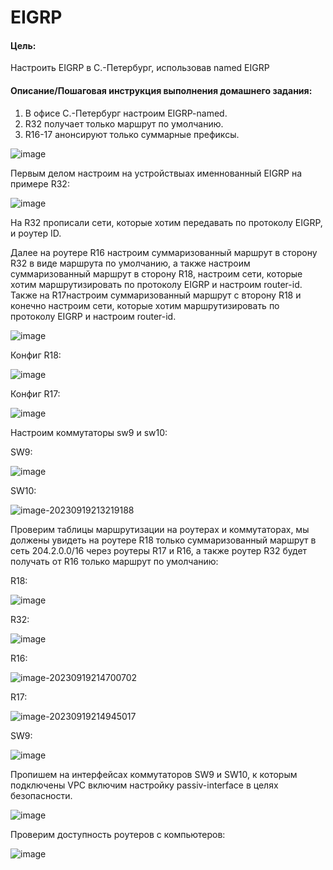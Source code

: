 # EIGRP



#### Цель:

Настроить EIGRP в С.-Петербург, использовав named EIGRP

#### Описание/Пошаговая инструкция выполнения домашнего задания:

1. В офисе С.-Петербург настроим EIGRP-named.
2. R32 получает только маршрут по умолчанию.
3. R16-17 анонсируют только суммарные префиксы.



![image](https://github.com/SalminKHV/OTUS/assets/130359715/098e9646-af30-4c2b-80b2-9057c10f3ef5)



Первым делом настроим на устройствыах именнованный EIGRP на примере R32:

![image](https://github.com/SalminKHV/OTUS/assets/130359715/422ac6ca-36a1-4b6b-b74f-5380a760d246)



На R32 прописали сети, которые хотим передавать по протоколу EIGRP, и роутер ID.

Далее на роутере R16 настроим суммаризованный маршрут в сторону R32 в виде маршрута по умолчанию,  а также настроим суммаризованный маршрут в сторону R18, настроим сети, которые хотим маршрутизировать по протоколу EIGRP и настроим router-id. Также на R17настроим суммаризованный маршрут с второну R18 и конечно настроим сети, которые хотим маршрутизировать по протоколу EIGRP и настроим router-id. 

![image](https://github.com/SalminKHV/OTUS/assets/130359715/2d3a0d8b-302a-4a85-9582-ecde94c7bbc5)

Конфиг R18:

![image](https://github.com/SalminKHV/OTUS/assets/130359715/aaa74e0f-1057-4bd6-a906-fc34f94ad30b)

Конфиг R17:

![image](https://github.com/SalminKHV/OTUS/assets/130359715/7d329dff-038f-442a-8011-41f93d9ad089)

Настроим коммутаторы sw9 и sw10:

SW9:

![image](https://github.com/SalminKHV/OTUS/assets/130359715/02a698ad-bb70-49c7-b320-64496612b35a)

SW10:

![image-20230919213219188](https://github.com/SalminKHV/OTUS/assets/130359715/73c2c304-42db-4318-a1ad-6bd6a89197c0)

Проверим таблицы маршрутизации на роутерах и коммутаторах, мы должены увидеть на роутере R18 только суммаризованный маршрут в сеть 204.2.0.0/16 через роутеры R17 и R16, а также роутер R32 будет получать от R16 только маршрут по умолчанию:

R18:

![image](https://github.com/SalminKHV/OTUS/assets/130359715/97a2b03a-efca-4702-8c1c-8ecde48141d9)

R32:

![image](https://github.com/SalminKHV/OTUS/assets/130359715/b3996cca-4853-41dc-8f2e-15eb687288eb)

R16:



![image-20230919214700702](https://github.com/SalminKHV/OTUS/assets/130359715/e506177f-2314-4da4-a053-06a51db09d2a)

R17: 

![image-20230919214945017](https://github.com/SalminKHV/OTUS/assets/130359715/61476dbd-0ea1-42f1-9506-f9b885e470d7)



SW9:

![image](https://github.com/SalminKHV/OTUS/assets/130359715/e1c41c2f-a8a5-45e2-97fa-c8eb23feefff)

Пропишем на интерфейсах коммутаторов SW9 и SW10, к которым подключены VPC включим настройку passiv-interface в целях безопасности.

![image](https://github.com/SalminKHV/OTUS/assets/130359715/045920a8-745c-4044-b527-b35ecf3017ed)

Проверим доступность роутеров с компьютеров: 

![image](https://github.com/SalminKHV/OTUS/assets/130359715/df3f7ceb-d71a-4630-b034-659c8ec6eae3)
